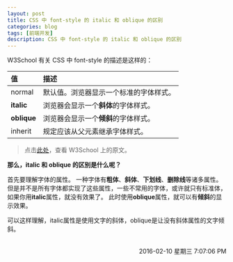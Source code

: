 ```yaml
---
layout: post
title: CSS 中 font-style 的 italic 和 oblique 的区别
categories: blog
tags: [前端开发]
description: CSS 中 font-style 的 italic 和 oblique 的区别
---
```


W3School 有关 CSS 中 font-style 的描述是这样的：

值 | 描述
:--- | :---
normal | 默认值。浏览器显示一个标准的字体样式。
**italic** | 浏览器会显示一个**斜体**的字体样式。
**oblique** | 浏览器会显示一个**倾斜**的字体样式。
inherit | 规定应该从父元素继承字体样式。

> 点击[此处]()，查看 W3School 上的原文。

**那么，italic 和 oblique 的区别是什么呢？**

首先要理解字体的属性。
一种字体有**粗体**、**斜体**、**下划线**、**删除线**等诸多属性。但是并不是所有字体都实现了这些属性，一些不常用的字体，或许就只有标准体，如果你用**italic**属性，就没有效果了。
此时使用**oblique**属性，就可以有**倾斜**的显示效果。<br/>

可以这样理解，italic属性是使用文字的斜体，oblique是让没有斜体属性的文字倾斜。

<br/>

<div align="right">2016-02-10 星期三 7:07:06 PM</div>